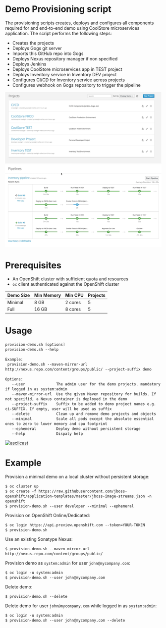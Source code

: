 Demo Provisioning script
======================
The provisioning scripts creates, deploys and configures all components required for
and end-to-end demo using CoolStore microservices application. The script performs the following
steps:
* Creates the projects
* Deploys Gogs git server
* Imports this GitHub repo into Gogs
* Deploys Nexus repository manager if non specified
* Deploys Jenkins
* Deploys CoolStore microservices app in TEST project
* Deploys Inventory service in Inventory DEV project
* Configures CI/CD for Inventory service across projects
* Configures webhook on Gogs repository to trigger the pipeline

![CI/CD Demo](../../docs/images/cicd-projects.png?raw=true)
![CI/CD Demo](../../docs/images/cicd-pipeline.png?raw=true)

Prerequisites
============
* An OpenShift cluster with sufficient quota and resources
* `oc` client authenticated against the OpenShift cluster

| Demo Size | Min Memory | Min CPU | Projects |
|-----------|------------|---------|----------|
| Minimal   | 8 GB       | 2 cores | 5        |
| Full      | 16 GB      | 8 cores | 5        |


Usage
============
```
provision-demo.sh [options]
provision-demo.sh --help

Example:
 provision-demo.sh --maven-mirror-url http://nexus.repo.com/content/groups/public/ --project-suffix demo

Options:
   --user              The admin user for the demo projects. mandatory if logged in as system:admin
   --maven-mirror-url  Use the given Maven repository for builds. If not specifid, a Nexus container is deployed in the demo
   --project-suffix    Suffix to be added to demo project names e.g. ci-SUFFIX. If empty, user will be used as suffix
   --delete            Clean up and remove demo projects and objects
   --minimal           Scale all pods except the absolute essential ones to zero to lower memory and cpu footprint
   --ephemeral         Deploy demo without persistent storage
   --help              Dispaly help
```

[![asciicast](https://asciinema.org/a/103399.png)](https://asciinema.org/a/103399)

Example
============
Provision a minimal demo on a local cluster without persistent storage:
```
$ oc cluster up 
$ oc create -f https://raw.githubusercontent.com/jboss-openshift/application-templates/master/jboss-image-streams.json -n openshift
$ provision-demo.sh --user developer --minimal --ephemeral
```

Provision on OpenShift Online/Dedicated:
```
$ oc login https://api.preview.openshift.com --token=YOUR-TOKEN
$ provision-demo.sh 
```

Use an existing Sonatype Nexus:
```
$ provision-demo.sh --maven-mirror-url http://nexus.repo.com/content/groups/public/
```

Provision demo as ```system:admin``` for user ```john@mycompany.com```:
```
$ oc login -u system:admin
$ provision-demo.sh --user john@mycompany.com
```

Delete demo:
```
$ provision-demo.sh --delete
```

Delete demo for user ```john@mycompany.com``` while logged in as ```system:admin```:
```
$ oc login -u system:admin
$ provision-demo.sh --user john@mycompany.com --delete
```
